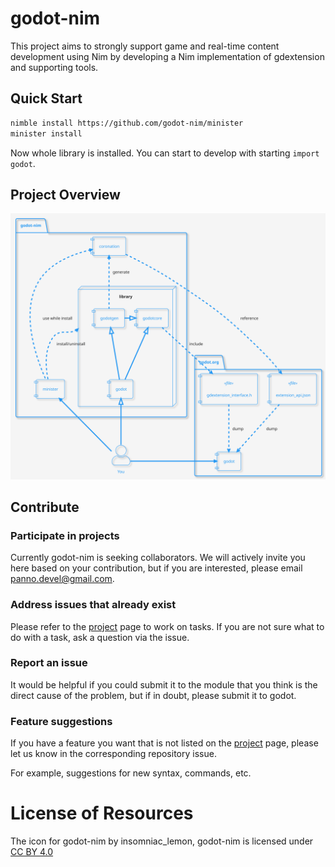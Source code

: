 # godot-nim

This project aims to strongly support game and real-time content development using Nim by developing a Nim implementation of gdextension and supporting tools.

## Quick Start

```bash
nimble install https://github.com/godot-nim/minister
minister install
```

Now whole library is installed. You can start to develop with starting `import godot`.

## Project Overview

![overview image](../out/projectOverview/Project%20Overview.svg)

## Contribute

### Participate in projects

Currently godot-nim is seeking collaborators.
We will actively invite you here based on your contribution, but if you are interested, please email panno.devel@gmail.com.

### Address issues that already exist

Please refer to the [project] page to work on tasks.
If you are not sure what to do with a task, ask a question via the issue.

### Report an issue

It would be helpful if you could submit it to the module that you think is the direct cause of the problem, but if in doubt, please submit it to godot.

### Feature suggestions

If you have a feature you want that is not listed on the [project] page, please let us know in the corresponding repository issue.

For example, suggestions for new syntax, commands, etc.

# License of Resources

<p xmlns:cc="http://creativecommons.org/ns#" xmlns:dct="http://purl.org/dc/terms/"><span property="dct:title">The icon for godot-nim</span> by <span property="cc:attributionName">insomniac_lemon, godot-nim</span> is licensed under <a href="https://creativecommons.org/licenses/by/4.0/?ref=chooser-v1" target="_blank" rel="license noopener noreferrer" style="display:inline-block;">CC BY 4.0<img style="height:22px!important;margin-left:3px;vertical-align:text-bottom;" src="https://mirrors.creativecommons.org/presskit/icons/cc.svg?ref=chooser-v1" alt=""><img style="height:22px!important;margin-left:3px;vertical-align:text-bottom;" src="https://mirrors.creativecommons.org/presskit/icons/by.svg?ref=chooser-v1" alt=""></a></p>

[project]: https://github.com/orgs/godot-nim/projects/1/
[coronation]: https://github.com/godot-nim/coronation
[godotcore]: https://github.com/godot-nim/godotcore
[minister]: https://github.com/godot-nim/minister

<!--

**Here are some ideas to get you started:**

🙋‍♀️ A short introduction - what is your organization all about?
🌈 Contribution guidelines - how can the community get involved?
👩‍💻 Useful resources - where can the community find your docs? Is there anything else the community should know?
🍿 Fun facts - what does your team eat for breakfast?
🧙 Remember, you can do mighty things with the power of [Markdown](https://docs.github.com/github/writing-on-github/getting-started-with-writing-and-formatting-on-github/basic-writing-and-formatting-syntax)
-->
